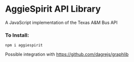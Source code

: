 # AggieSpirit API Library
A JavaScript implementation of the Texas A&M Bus API

### To Install:
`npm i aggiespirit`


Possible integration with https://github.com/dagrejs/graphlib
